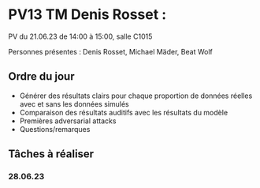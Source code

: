 # PV13 TM Denis Rosset :
PV du 21.06.23 de 14:00 à 15:00, salle C1015

Personnes présentes : Denis Rosset, Michael Mäder, Beat Wolf

## Ordre du jour
- Générer des résultats clairs pour chaque proportion de données réelles avec et sans les données simulés
- Comparaison des résultats auditifs avec les résultats du modèle
- Premières adversarial attacks
- Questions/remarques

## Tâches à réaliser
### 28.06.23


